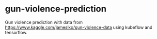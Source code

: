 # gun-violence-prediction
Gun violence prediction with data from https://www.kaggle.com/jameslko/gun-violence-data using kubeflow and tensorflow.
